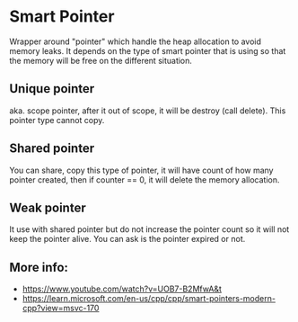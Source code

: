 # Smart Pointer

Wrapper around "pointer" which handle the heap allocation to avoid memory leaks. It depends on the type of smart pointer that is using so that the memory will be free on the different situation.

## Unique pointer

aka. scope pointer, after it out of scope, it will be destroy (call delete). This pointer type cannot copy.

## Shared pointer

You can share, copy this type of pointer, it will have count of how many pointer created, then if counter == 0, it will delete the memory allocation.

## Weak pointer 

It use with shared pointer but do not increase the pointer count so it will not keep the pointer alive. You can ask is the pointer expired or not.

## More info:

- https://www.youtube.com/watch?v=UOB7-B2MfwA&t
- https://learn.microsoft.com/en-us/cpp/cpp/smart-pointers-modern-cpp?view=msvc-170